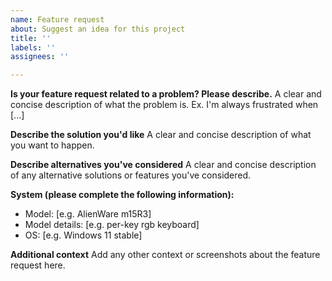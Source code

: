 ```yaml
---
name: Feature request
about: Suggest an idea for this project
title: ''
labels: ''
assignees: ''

---
```


**Is your feature request related to a problem? Please describe.**
A clear and concise description of what the problem is. Ex. I'm always frustrated when [...]

**Describe the solution you'd like**
A clear and concise description of what you want to happen.

**Describe alternatives you've considered**
A clear and concise description of any alternative solutions or features you've considered.

**System (please complete the following information):**
 - Model: [e.g. AlienWare m15R3]
 - Model details: [e.g. per-key rgb keyboard]
 - OS: [e.g. Windows 11 stable]

**Additional context**
Add any other context or screenshots about the feature request here.

